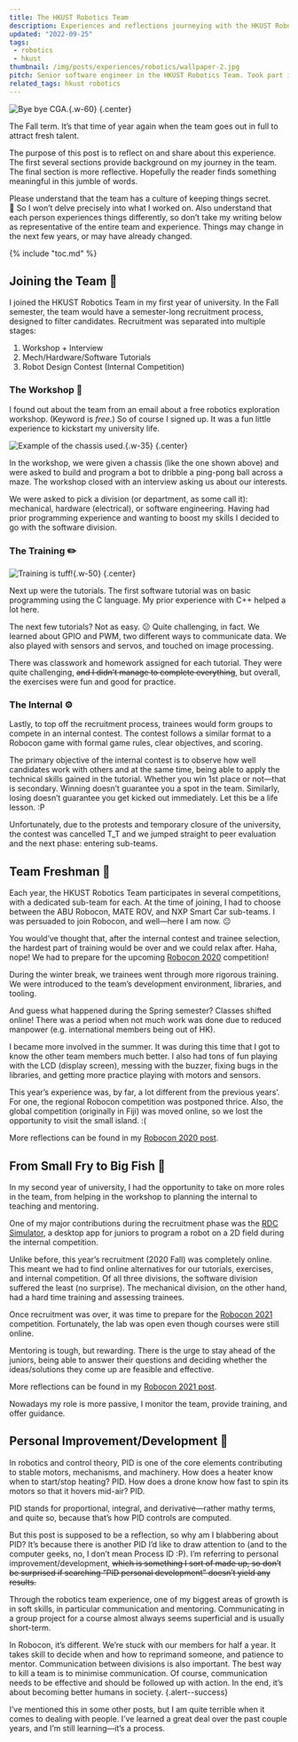 ```yaml
---
title: The HKUST Robotics Team
description: Experiences and reflections journeying with the HKUST Robotics Team.
updated: "2022-09-25"
tags:
 - robotics
 - hkust
thumbnail: /img/posts/experiences/robotics/wallpaper-2.jpg
pitch: Senior software engineer in the HKUST Robotics Team. Took part in training and mentoring new team members, remodularise project structure, and managing R&D projects.
related_tags: hkust robotics
---
```


![Bye bye CGA.](/img/posts/memes/off-ramp-robotics.jpg){.w-60}
{.center}

The Fall term. It’s that time of year again when the team goes out in full to attract fresh talent.

The purpose of this post is to reflect on and share about this experience. The first several sections provide background on my journey in the team. The final section is more reflective. Hopefully the reader finds something meaningful in this jumble of words.

Please understand that the team has a culture of keeping things secret. 🤫 So I won’t delve precisely into what I worked on. Also understand that each person experiences things differently, so don’t take my writing below as representative of the entire team and experience. Things may change in the next few years, or may have already changed.

{% include "toc.md" %}

## Joining the Team 🚪

I joined the HKUST Robotics Team in my first year of university. In the Fall semester, the team would have a semester-long recruitment process, designed to filter candidates. Recruitment was separated into multiple stages:

1. Workshop + Interview
2. Mech/Hardware/Software Tutorials
3. Robot Design Contest (Internal Competition)

### The Workshop 🔨

I found out about the team from an email about a free robotics exploration workshop. (Keyword is *free*.) So of course I signed up. It was a fun little experience to kickstart my university life.

![Example of the chassis used.](/img/posts/experiences/robotics/chassis-example.jpg){.w-35}
{.center}

In the workshop, we were given a chassis (like the one shown above) and were asked to build and program a bot to dribble a ping-pong ball across a maze. The workshop closed with an interview asking us about our interests.

We were asked to pick a division (or department, as some call it): mechanical, hardware (electrical), or software engineering. Having had prior programming experience and wanting to boost my skills I decided to go with the software division.

### The Training ✏️

![Training is tuff!](/img/posts/memes/training.jpg){.w-50}
{.center}

Next up were the tutorials. The first software tutorial was on basic programming using the C language. My prior experience with C++ helped a lot here.

The next few tutorials? Not as easy. 😕 Quite challenging, in fact. We learned about GPIO and PWM, two different ways to communicate data. We also played with sensors and servos, and touched on image processing.

There was classwork and homework assigned for each tutorial. They were quite challenging, ~~and I didn’t manage to complete everything~~, but overall, the exercises were fun and good for practice.

### The Internal ⚙️

Lastly, to top off the recruitment process, trainees would form groups to compete in an internal contest. The contest follows a similar format to a Robocon game with formal game rules, clear objectives, and scoring.

The primary objective of the internal contest is to observe how well candidates work with others and at the same time, being able to apply the technical skills gained in the tutorial. Whether you win 1st place or not—that is secondary. Winning doesn’t guarantee you a spot in the team. Similarly, losing doesn’t guarantee you get kicked out immediately. Let this be a life lesson. :P

Unfortunately, due to the protests and temporary closure of the university, the contest was cancelled T_T and we jumped straight to peer evaluation and the next phase: entering sub-teams.

## Team Freshman 🍎

Each year, the HKUST Robotics Team participates in several competitions, with a dedicated sub-team for each. At the time of joining, I had to choose between the ABU Robocon, MATE ROV, and NXP Smart Car sub-teams. I was persuaded to join Robocon, and well—here I am now. 😐

You would’ve thought that, after the internal contest and trainee selection, the hardest part of training would be over and we could relax after. Haha, nope! We had to prepare for the upcoming [Robocon 2020](/posts/robocon-2020) competition!

During the winter break, we trainees went through more rigorous training. We were introduced to the team’s development environment, libraries, and tooling.

And guess what happened during the Spring semester? Classes shifted online! There was a period when not much work was done due to reduced manpower (e.g. international members being out of HK).

I became more involved in the summer. It was during this time that I got to know the other team members much better. I also had tons of fun playing with the LCD (display screen), messing with the buzzer, fixing bugs in the libraries, and getting more practice playing with motors and sensors.

This year’s experience was, by far, a lot different from the previous years’. For one, the regional Robocon competition was postponed thrice. Also, the global competition (originally in Fiji) was moved online, so we lost the opportunity to visit the small island. :(

More reflections can be found in my [Robocon 2020 post](/posts/robocon-2020).

## From Small Fry to Big Fish 🐠

In my second year of university, I had the opportunity to take on more roles in the team, from helping in the workshop to planning the internal to teaching and mentoring.

One of my major contributions during the recruitment phase was the [RDC Simulator](/posts/robot-design-contest-simulator), a desktop app for juniors to program a robot on a 2D field during the internal competition.

Unlike before, this year’s recruitment (2020 Fall) was completely online. This meant we had to find online alternatives for our tutorials, exercises, and internal competition. Of all three divisions, the software division suffered the least (no surprise). The mechanical division, on the other hand, had a hard time training and assessing trainees.

Once recruitment was over, it was time to prepare for the [Robocon 2021](/posts/robocon-2021) competition. Fortunately, the lab was open even though courses were still online.

Mentoring is tough, but rewarding. There is the urge to stay ahead of the juniors, being able to answer their questions and deciding whether the ideas/solutions they come up are feasible and effective.

More reflections can be found in my [Robocon 2021 post](/posts/robocon-2021).

Nowadays my role is more passive, I monitor the team, provide training, and offer guidance.

## Personal Improvement/Development 🚀

In robotics and control theory, PID is one of the core elements contributing to stable motors, mechanisms, and machinery. How does a heater know when to start/stop heating? PID. How does a drone know how fast to spin its motors so that it hovers mid-air? PID.

PID stands for proportional, integral, and derivative—rather mathy terms, and quite so, because that’s how PID controls are computed.

But this post is supposed to be a reflection, so why am I blabbering about PID? It’s because there is another PID I’d like to draw attention to (and to the computer geeks, no, I don’t mean Process ID :P). I’m referring to personal improvement/development, ~~which is something I sort of made up, so don’t be surprised if searching “PID personal development” doesn’t yield any results.~~

Through the robotics team experience, one of my biggest areas of growth is in soft skills, in particular communication and mentoring. Communicating in a group project for a course almost always seems superficial and is usually short-term.

In Robocon, it’s different. We’re stuck with our members for half a year. It takes skill to decide when and how to reprimand someone, and patience to mentor. Communication between divisions is also important. The best way to kill a team is to minimise communication. Of course, communication needs to be effective and should be followed up with action. In the end, it’s about becoming better humans in society.
{.alert--success}

I’ve mentioned this in some other posts, but I am quite terrible when it comes to dealing with people. I’ve learned a great deal over the past couple years, and I’m still learning—it’s a process.
